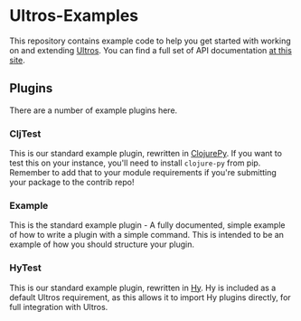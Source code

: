 # Ultros-Examples

This repository contains example code to help you get started with working on
and extending [Ultros](https://github.com/UltrosBot/Ultros). You can find 
a full set of API documentation [at this site](http://apidocs.ultros.io).

## Plugins

There are a number of example plugins here.

### CljTest

This is our standard example plugin, rewritten in [ClojurePy](https://halgari.github.io/clojure-py/). 
If you want to test this on your instance, you'll need to install `clojure-py` 
from pip. Remember to add that to your module requirements if you're submitting 
your package to the contrib repo!

### Example

This is the standard example plugin - A fully documented, simple example of how
to write a plugin with a simple command. This is intended to be an example of
how you should structure your plugin.

### HyTest

This is our standard example plugin, rewritten in [Hy](http://docs.hylang.org/en/stable/). 
Hy is included as a default Ultros requirement, as this allows it to import Hy 
plugins directly, for full integration with Ultros.
